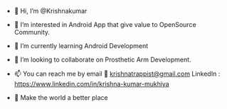 - 👋 Hi, I’m @Krishnakumar
- 👀 I’m interested in Android App that give value to OpenSource Community.
- 🌱 I’m currently learning Android Development 
- 💞️ I’m looking to collaborate on  Prosthetic Arm Development.
- 📫 You can reach me by 
                          email 📧 krishnatrappist@gmail.com
                          LinkedIn : https://www.linkedin.com/in/krishna-kumar-mukhiya
                          
                          
- 🌱 Make the world a better place
<!---
Krishnakumar59/Krishnakumar59 is a ✨ special ✨ repository because its `README.md` (this file) appears on your GitHub profile.
You can click the Preview link to take a look at your changes.
--->
